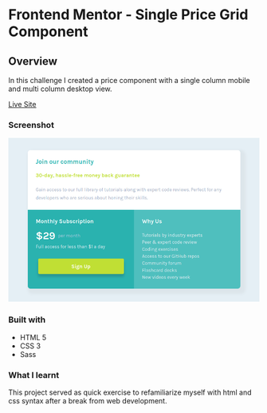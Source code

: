 # Frontend Mentor - Single Price Grid Component
## Overview

In this challenge I created a price component with a single column mobile and multi column desktop view.

[Live Site](https://daniel-papp.github.io/fem-single-price-grid-component/)

### Screenshot

![](./screenshot.png)

### Built with

- HTML 5
- CSS 3
- Sass

### What I learnt

This project served as quick exercise to refamiliarize myself with html and css syntax after a break from web development.